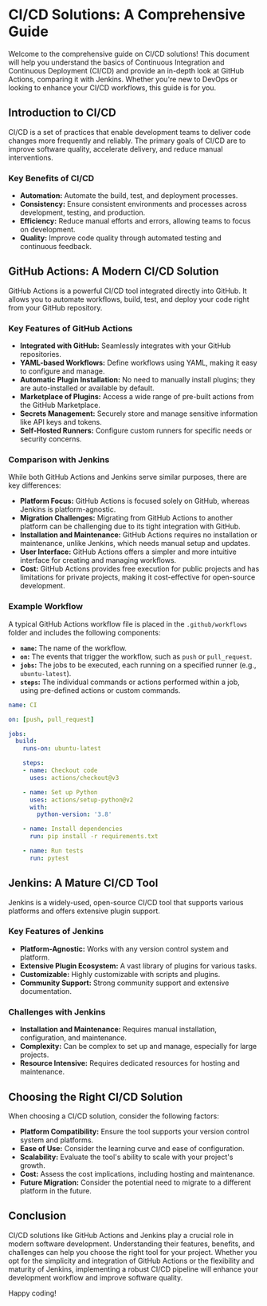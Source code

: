 # CI/CD Solutions: A Comprehensive Guide

Welcome to the comprehensive guide on CI/CD solutions! This document will help you understand the basics of Continuous Integration and Continuous Deployment (CI/CD) and provide an in-depth look at GitHub Actions, comparing it with Jenkins. Whether you're new to DevOps or looking to enhance your CI/CD workflows, this guide is for you.

## Introduction to CI/CD

CI/CD is a set of practices that enable development teams to deliver code changes more frequently and reliably. The primary goals of CI/CD are to improve software quality, accelerate delivery, and reduce manual interventions.

### Key Benefits of CI/CD

- **Automation:** Automate the build, test, and deployment processes.
- **Consistency:** Ensure consistent environments and processes across development, testing, and production.
- **Efficiency:** Reduce manual efforts and errors, allowing teams to focus on development.
- **Quality:** Improve code quality through automated testing and continuous feedback.

## GitHub Actions: A Modern CI/CD Solution

GitHub Actions is a powerful CI/CD tool integrated directly into GitHub. It allows you to automate workflows, build, test, and deploy your code right from your GitHub repository.

### Key Features of GitHub Actions

- **Integrated with GitHub:** Seamlessly integrates with your GitHub repositories.
- **YAML-based Workflows:** Define workflows using YAML, making it easy to configure and manage.
- **Automatic Plugin Installation:** No need to manually install plugins; they are auto-installed or available by default.
- **Marketplace of Plugins:** Access a wide range of pre-built actions from the GitHub Marketplace.
- **Secrets Management:** Securely store and manage sensitive information like API keys and tokens.
- **Self-Hosted Runners:** Configure custom runners for specific needs or security concerns.

### Comparison with Jenkins

While both GitHub Actions and Jenkins serve similar purposes, there are key differences:

- **Platform Focus:** GitHub Actions is focused solely on GitHub, whereas Jenkins is platform-agnostic.
- **Migration Challenges:** Migrating from GitHub Actions to another platform can be challenging due to its tight integration with GitHub.
- **Installation and Maintenance:** GitHub Actions requires no installation or maintenance, unlike Jenkins, which needs manual setup and updates.
- **User Interface:** GitHub Actions offers a simpler and more intuitive interface for creating and managing workflows.
- **Cost:** GitHub Actions provides free execution for public projects and has limitations for private projects, making it cost-effective for open-source development.

### Example Workflow

A typical GitHub Actions workflow file is placed in the `.github/workflows` folder and includes the following components:

- **`name`:** The name of the workflow.
- **`on`:** The events that trigger the workflow, such as `push` or `pull_request`.
- **`jobs`:** The jobs to be executed, each running on a specified runner (e.g., `ubuntu-latest`).
- **`steps`:** The individual commands or actions performed within a job, using pre-defined actions or custom commands.

```yaml
name: CI

on: [push, pull_request]

jobs:
  build:
    runs-on: ubuntu-latest

    steps:
    - name: Checkout code
      uses: actions/checkout@v3

    - name: Set up Python
      uses: actions/setup-python@v2
      with:
        python-version: '3.8'

    - name: Install dependencies
      run: pip install -r requirements.txt

    - name: Run tests
      run: pytest
```

## Jenkins: A Mature CI/CD Tool

Jenkins is a widely-used, open-source CI/CD tool that supports various platforms and offers extensive plugin support.

### Key Features of Jenkins

- **Platform-Agnostic:** Works with any version control system and platform.
- **Extensive Plugin Ecosystem:** A vast library of plugins for various tasks.
- **Customizable:** Highly customizable with scripts and plugins.
- **Community Support:** Strong community support and extensive documentation.

### Challenges with Jenkins

- **Installation and Maintenance:** Requires manual installation, configuration, and maintenance.
- **Complexity:** Can be complex to set up and manage, especially for large projects.
- **Resource Intensive:** Requires dedicated resources for hosting and maintenance.

## Choosing the Right CI/CD Solution

When choosing a CI/CD solution, consider the following factors:

- **Platform Compatibility:** Ensure the tool supports your version control system and platforms.
- **Ease of Use:** Consider the learning curve and ease of configuration.
- **Scalability:** Evaluate the tool's ability to scale with your project's growth.
- **Cost:** Assess the cost implications, including hosting and maintenance.
- **Future Migration:** Consider the potential need to migrate to a different platform in the future.

## Conclusion

CI/CD solutions like GitHub Actions and Jenkins play a crucial role in modern software development. Understanding their features, benefits, and challenges can help you choose the right tool for your project. Whether you opt for the simplicity and integration of GitHub Actions or the flexibility and maturity of Jenkins, implementing a robust CI/CD pipeline will enhance your development workflow and improve software quality.

Happy coding!
